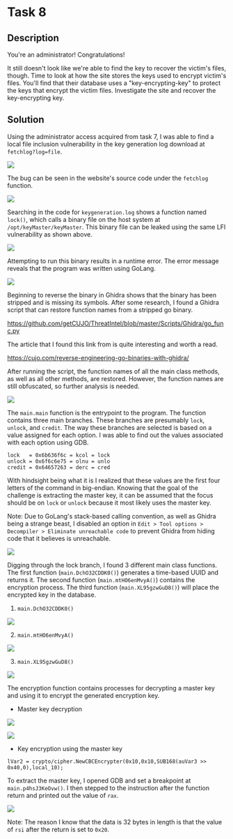 # Task 8

## Description

You're an administrator! Congratulations!

It still doesn't look like we're able to find the key to recover the victim's files, though. Time to look at how the site stores the keys used to encrypt victim's files. You'll find that their database uses a "key-encrypting-key" to protect the keys that encrypt the victim files. Investigate the site and recover the key-encrypting key.

## Solution

Using the administrator access acquired from task 7, I was able to find a local file inclusion vulnerability in the key generation log download at `fetchlog?log=file`.

![](./img/lfi.png)

The bug can be seen in the website's source code under the `fetchlog` function.

![](./img/fetchlog.png)

Searching in the code for `keygeneration.log` shows a function named `lock()`, which calls a binary file on the host system at `/opt/keyMaster/keyMaster`. This binary file can be leaked using the same LFI vulnerability as shown above.

![](./img/download.png)

Attempting to run this binary results in a runtime error. The error message reveals that the program was written using GoLang.

![](./img/runtimeerror.png)

Beginning to reverse the binary in Ghidra shows that the binary has been stripped and is missing its symbols. After some research, I found a Ghidra script that can restore function names from a stripped go binary.

https://github.com/getCUJO/ThreatIntel/blob/master/Scripts/Ghidra/go_func.py

The article that I found this link from is quite interesting and worth a read.

https://cujo.com/reverse-engineering-go-binaries-with-ghidra/

After running the script, the function names of all the main class methods, as well as all other methods, are restored. However, the function names are still obfuscated, so further analysis is needed.

![](./img/restoredfunctions.png)

The `main.main` function is the entrypoint to the program. The function contains three main branches. These branches are presumably `lock`, `unlock`, and `credit`. The way these branches are selected is based on a value assigned for each option. I was able to find out the values associated with each option using GDB.

```
lock   = 0x6b636f6c = kcol = lock
unlock = 0x6f6c6e75 = olnu = unlo
credit = 0x64657263 = derc = cred
```

With hindsight being what it is I realized that these values are the first four letters of the command in big-endian. Knowing that the goal of the challenge is extracting the master key, it can be assumed that the focus should be on `lock` or `unlock` because it most likely uses the master key.

Note: Due to GoLang's stack-based calling convention, as well as Ghidra being a strange beast, I disabled an option in `Edit > Tool options > Decompiler > Eliminate unreachable code` to prevent Ghidra from hiding code that it believes is unreachable.

![](./img/unreachable.png)

Digging through the lock branch, I found 3 different main class functions. The first function (`main.DchO32CDDK0()`) generates a time-based UUID and returns it. The second function (`main.mtHO6enMvyA()`) contains the encryption process. The third function (`main.XL95gzwGuD8()`) will place the encrypted key in the database.

1. `main.DchO32CDDK0()`

![](./img/genkey.png)

2. `main.mtHO6enMvyA()`

![](./img/encrpyt.png)

3. `main.XL95gzwGuD8()`

![](./img/database.png)

The encryption function contains processes for decrypting a master key and using it to encrypt the generated encryption key.

- Master key decryption

![](./img/decryptmaster1.png)

![](./img/decryptmaster2.png)

- Key encryption using the master key

`lVar2 = crypto/cipher.NewCBCEncrypter(0x10,0x10,SUB168(auVar3 >> 0x40,0),local_10);`

To extract the master key, I opened GDB and set a breakpoint at `main.p4hsJ3KeOvw()`. I then stepped to the instruction after the function return and printed out the value of `rax`.

![](./img/masterkey.png)

Note: The reason I know that the data is 32 bytes in length is that the value of `rsi` after the return is set to `0x20`.
